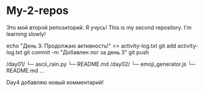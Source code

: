 # My-2-repos
Это мой второй репозиторий. Я учусь!
This is my second repository. I'm learning slowly!

echo "День 3: Продолжаю активность!" >> activity-log.txt
git add activity-log.txt
git commit -m "Добавлен лог за день 3"
git push

/day01/
  └─ ascii_rain.py
  └─ README.md
/day02/
  └─ emoji_generator.js
  └─ README.md
...

Day4 добавляю новый комментарий!
